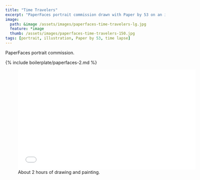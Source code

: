 ```yaml
---
title: "Time Travelers"
excerpt: "PaperFaces portrait commission drawn with Paper by 53 on an iPad."
image: 
  path: &image /assets/images/paperfaces-time-travelers-lg.jpg 
  feature: *image
  thumb: /assets/images/paperfaces-time-travelers-150.jpg
tags: [portrait, illustration, Paper by 53, time lapse]
---
```


PaperFaces portrait commission.

{% include boilerplate/paperfaces-2.md %}

<figure>
	<iframe width="560" height="315" src="//www.youtube.com/embed/zFG6M8PKdlc" frameborder="0"> </iframe>
	<figcaption>About 2 hours of drawing and painting.</figcaption>
</figure>

